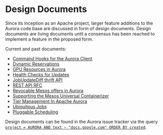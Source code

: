Design Documents
================

Since its inception as an Apache project, larger feature additions to the
Aurora code base are discussed in form of design documents. Design documents
are living documents until a consensus has been reached to implement a feature
in the proposed form.

Current and past documents:

* [Command Hooks for the Aurora Client](../design/command-hooks/)
* [Dynamic Reservations](https://docs.google.com/document/d/19gV8Po6DIHO14tOC7Qouk8RnboY8UCfRTninwn_5-7c/edit)
* [GPU Resources in Aurora](https://docs.google.com/document/d/1J9SIswRMpVKQpnlvJAMAJtKfPP7ZARFknuyXl-2aZ-M/edit)
* [Health Checks for Updates](https://docs.google.com/document/d/1KOO0LC046k75TqQqJ4c0FQcVGbxvrn71E10wAjMorVY/edit)
* [JobUpdateDiff thrift API](https://docs.google.com/document/d/1Fc_YhhV7fc4D9Xv6gJzpfooxbK4YWZcvzw6Bd3qVTL8/edit)
* [REST API RFC](https://docs.google.com/document/d/11_lAsYIRlD5ETRzF2eSd3oa8LXAHYFD8rSetspYXaf4/edit)
* [Revocable Mesos offers in Aurora](https://docs.google.com/document/d/1r1WCHgmPJp5wbrqSZLsgtxPNj3sULfHrSFmxp2GyPTo/edit)
* [Supporting the Mesos Universal Containerizer](https://docs.google.com/document/d/111T09NBF2zjjl7HE95xglsDpRdKoZqhCRM5hHmOfTLA/edit?usp=sharing)
* [Tier Management In Apache Aurora](https://docs.google.com/document/d/1erszT-HsWf1zCIfhbqHlsotHxWUvDyI2xUwNQQQxLgs/edit?usp=sharing)
* [Ubiquitous Jobs](https://docs.google.com/document/d/12hr6GnUZU3mc7xsWRzMi3nQILGB-3vyUxvbG-6YmvdE/edit)
* [Pluggable Scheduling](https://docs.google.com/document/d/1fVHLt9AF-YbOCVCDMQmi5DATVusn-tqY8DldKbjVEm0/edit)

Design documents can be found in the Aurora issue tracker via the query [`project = AURORA AND text ~ "docs.google.com" ORDER BY created`](https://issues.apache.org/jira/browse/AURORA-1528?jql=project%20%3D%20AURORA%20AND%20text%20~%20%22docs.google.com%22%20ORDER%20BY%20created).
